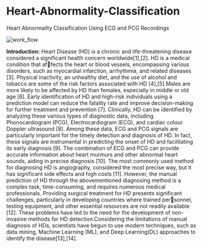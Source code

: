 # Heart-Abnormality-Classification
Heart Abnormality Classification Using ECG and PCG Recordings 

![work_flow](https://github.com/user-attachments/assets/16620f94-979f-45c3-9353-008aaa9379f7)





**Introduction:** Heart Disease (HD) is a chronic and life-threatening disease considered a significant health concern worldwide[1],[2]. HD is a medical condition that affects the heart or blood vessels, encompassing various disorders, such as myocardial infarction, arrhythmia, and related diseases [3]. Physical inactivity, an unhealthy diet, and the use of alcohol and tobacco are some of the risk factors associated with HD [4],[5].Males are more likely to be affected by HD than females, especially in middle or old age [6]. Early identification of HD and high-risk individuals using a prediction model can reduce the fatality rate and improve decision-making for further treatment and prevention [7]. Clinically, HD can be identified by analyzing these various types of diagnostic data, including Phonocardiogram (PCG), Electrocardiogram (ECG), and cardiac colour Doppler ultrasound [8]. Among these data, ECG and PCG signals are particularly important for the timely detection and diagnosis of HD. In fact, these signals are instrumental in predicting the onset of HD and facilitating its early diagnosis [9]. The combination of ECG and PCG can provide accurate information about heart murmurs and other abnormal heart sounds, aiding in precise diagnosis [10]. The most commonly used method for diagnosing HD is angiography, considered the most precise way, but it has significant side effects and high costs [11]. However, the manual prediction of HD through the abovementioned diagnosing method is a complex task, time-consuming, and requires numerous medical professionals. Providing surgical treatment for HD presents significant challenges, particularly in developing countries where trained personnel, testing equipment, and other essential resources are not readily available [12]. These problems have led to the need for the development of non-invasive methods for HD detection.Considering the limitations of manual diagnosis of HDs, scientists have begun to use modern techniques, such as data mining, Machine Learning (ML), and Deep Learning(DL) approaches to identify the disease[13],[14].
